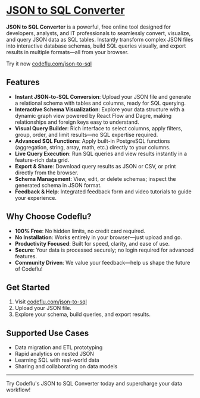 # [JSON to SQL Converter](http://codeflu.com/json-to-sql)

**JSON to SQL Converter**  is a powerful, free online tool designed for developers, analysts, and IT professionals to seamlessly convert, visualize, and query JSON data as SQL tables. Instantly transform complex JSON files into interactive database schemas, build SQL queries visually, and export results in multiple formats—all from your browser.

Try it now [codeflu.com/json-to-sql](https://codeflu.com/json-to-sql)

## Features

-   **Instant JSON-to-SQL Conversion**: Upload your JSON file and generate a relational schema with tables and columns, ready for SQL querying.
-   **Interactive Schema Visualization**: Explore your data structure with a dynamic graph view powered by React Flow and Dagre, making relationships and foreign keys easy to understand.
-   **Visual Query Builder**: Rich interface to select columns, apply filters, group, order, and limit results—no SQL expertise required.
-   **Advanced SQL Functions**: Apply built-in PostgreSQL functions (aggregation, string, array, math, etc.) directly to your columns.
-   **Live Query Execution**: Run SQL queries and view results instantly in a feature-rich data grid.
-   **Export & Share**: Download query results as JSON or CSV, or print directly from the browser.
-   **Schema Management**: View, edit, or delete schemas; inspect the generated schema in JSON format.
-   **Feedback & Help**: Integrated feedback form and video tutorials to guide your experience.

## Why Choose Codeflu?

-   **100% Free**: No hidden limits, no credit card required.
-   **No Installation**: Works entirely in your browser—just upload and go.
-   **Productivity Focused**: Built for speed, clarity, and ease of use.
-   **Secure**: Your data is processed securely; no login required for advanced features.
-   **Community Driven**: We value your feedback—help us shape the future of Codeflu!

## Get Started

1.  Visit  [codeflu.com/json-to-sql](https://codeflu.com/json-to-sql)
2.  Upload your JSON file.
3.  Explore your schema, build queries, and export results.

## Supported Use Cases

-   Data migration and ETL prototyping
-   Rapid analytics on nested JSON
-   Learning SQL with real-world data
-   Sharing and collaborating on data models

----------

Try Codeflu's JSON to SQL Converter today and supercharge your data workflow!

